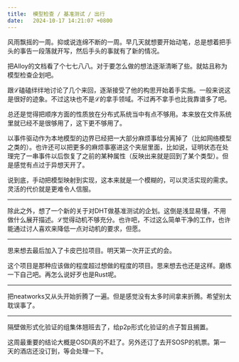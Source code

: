 ```yaml
---
title:  模型检查 / 基准测试 / 出行
date:   2024-10-17 14:21:07 +0800
---
```


风雨飘摇的一周。抑或说连绵不断的一周。早几天就想要开始动笔，总是想着把手头的事告一段落就开写，然后手头的事就有了新的情况。

把Alloy的文档看了个七七八八。对于要怎么做的想法逐渐清晰了些。就姑且称为模型检查企划吧。

跟ℒ磕磕绊绊地讨论了几个来回，逐渐接受了他的构思开始着手实施。一般来说这是很好的迹象。不过这块也不是ℒ的拿手领域。不过再不拿手也比我靠谱多了吧。

总还是觉得把顺序方面的性质放在分布式系统当中有点不够用。本来放在文件系统里就已经不是很够用了，这下更不够用了。

以事件驱动作为本地模型的边界已经把一大部分麻烦事给分离掉了（比如网络模型之类的）。也许还可以把更多的麻烦事塞进这个夹层里面，比如说，证明状态在处理完了一串事件以后恢复了之前的某种属性（反映出来就是回到了某个类型）。但是感觉有点过于异想天开了。

说到底，手动把模型映射到实现，这本来就是一个模糊的，可以灵活实现的需求。灵活的代价就是更难令人信服。

----

除此之外，想了一个新的关于对DHT做基准测试的企划。这倒是浅显易懂，不用做什么展开描述。ℒ觉得动机不够充分。也许吧，不过这么简单干净的工作，也许能通过讨人喜欢来降低一点对动机的要求，但愿。

----

思来想去最后加入了卡皮巴拉项目。明天第一次开正式的会。

这个项目是那种应该做的程度超过想做的程度的项目。思来想去也还是这样。磨练一下自己吧。再怎么说好歹也是Rust呢。

----

把neatworks又从头开始折腾了一遍。但是感觉没有太多时间拿来折腾。希望别太耽误事了。

----

隔壁做形式化验证的组集体翘班去了，给p2p形式化验证的点子暂且搁置。

这周最重要的结论大概是OSDI真的不赶了。另外还订了去开SOSP的机票。第一天的酒店还没订到，等会处理一下。
